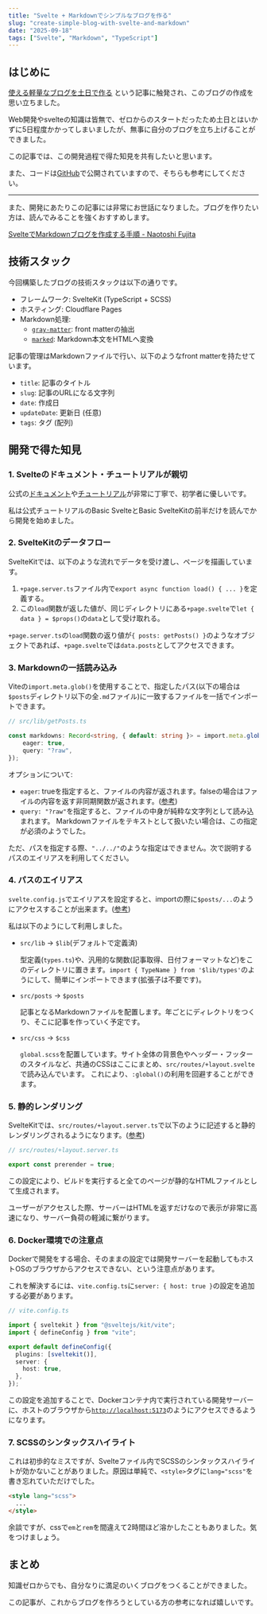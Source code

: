 ```yaml
---
title: "Svelte + Markdownでシンプルなブログを作る"
slug: "create-simple-blog-with-svelte-and-markdown"
date: "2025-09-18"
tags: ["Svelte", "Markdown", "TypeScript"]
---
```


## はじめに

[使える軽量なブログを土日で作る](https://zenn.dev/k5h/articles/de9b49abade828) という記事に触発され、このブログの作成を思い立ちました。

Web開発やsvelteの知識は皆無で、ゼロからのスタートだったため土日とはいかずに5日程度かかってしまいましたが、無事に自分のブログを立ち上げることができました。

この記事では、この開発過程で得た知見を共有したいと思います。

また、コードは[GitHub](https://github.com/5C6F2F/The-Bloooog)で公開されていますので、そちらも参考にしてください。

---

また、開発にあたりこの記事には非常にお世話になりました。ブログを作りたい方は、読んでみることを強くおすすめします。

[SvelteでMarkdownブログを作成する手順 - Naotoshi Fujita](https://naotoshifujita.com/blog/creating-sveltekit-markdown-blog/)

## 技術スタック

今回構築したブログの技術スタックは以下の通りです。

- フレームワーク: SvelteKit (TypeScript + SCSS)
- ホスティング: Cloudflare Pages
- Markdown処理:
  - [`gray-matter`](https://www.npmjs.com/package/gray-matter): front matterの抽出
  - [`marked`](https://www.npmjs.com/package/marked): Markdown本文をHTMLへ変換

記事の管理はMarkdownファイルで行い、以下のようなfront matterを持たせています。

- `title`: 記事のタイトル
- `slug`: 記事のURLになる文字列
- `date`: 作成日
- `updateDate`: 更新日 (任意)
- `tags`: タグ (配列)

## 開発で得た知見

### 1. Svelteのドキュメント・チュートリアルが親切

公式の[ドキュメント](https://svelte.jp/docs/svelte/overview)や[チュートリアル](https://svelte.jp/tutorial/svelte/welcome-to-svelte)が非常に丁寧で、初学者に優しいです。

私は公式チュートリアルのBasic SvelteとBasic SvelteKitの前半だけを読んでから開発を始めました。

### 2. SvelteKitのデータフロー

SvelteKitでは、以下のような流れでデータを受け渡し、ページを描画しています。

1. `+page.server.ts`ファイル内で`export async function load() { ... }`を定義する。
2. この`load`関数が返した値が、同じディレクトリにある`+page.svelte`で`let { data } = $props()`の`data`として受け取れる。

`+page.server.ts`の`load`関数の返り値が`{ posts: getPosts() }`のようなオブジェクトであれば、`+page.svelte`では`data.posts`としてアクセスできます。

### 3. Markdownの一括読み込み

Viteの`import.meta.glob()`を使用することで、指定したパス(以下の場合は`$posts`ディレクトリ以下の全`.md`ファイル)に一致するファイルを一括でインポートできます。

```typescript
// src/lib/getPosts.ts

const markdowns: Record<string, { default: string }> = import.meta.glob("$posts/**/*.md", {
    eager: true,
    query: "?raw",
});
```

オプションについて:

- `eager`: trueを指定すると、ファイルの内容が返されます。falseの場合はファイルの内容を返す非同期関数が返されます。([参考](https://ja.vite.dev/guide/features.html#glob-のインポート))
- `query: "?raw"`を指定すると、ファイルの中身が純粋な文字列として読み込まれます。 Markdownファイルをテキストとして扱いたい場合は、この指定が必須のようでした。

ただ、パスを指定する際、`"../../"`のような指定はできません。次で説明するパスのエイリアスを利用してください。

### 4. パスのエイリアス

`svelte.config.js`でエイリアスを設定すると、importの際に`$posts/...`のようにアクセスすることが出来ます。([参考](https://svelte.jp/docs/kit/configuration#alias))

私は以下のようにして利用しました。

- `src/lib` → `$lib`(デフォルトで定義済)

  型定義(`types.ts`)や、汎用的な関数(記事取得、日付フォーマットなど)をこのディレクトリに置きます。`import { TypeName } from '$lib/types'`のようにして、簡単にインポートできます(拡張子は不要です)。

- `src/posts` → `$posts`

  記事となるMarkdownファイルを配置します。年ごとにディレクトリをつくり、そこに記事を作っていく予定です。

- `src/css` → `$css`

  `global.scss`を配置しています。サイト全体の背景色やヘッダー・フッターのスタイルなど、共通のCSSはここにまとめ、`src/routes/+layout.svelte`で読み込んでいます。 これにより、`:global()`の利用を回避することができます。

### 5. 静的レンダリング

SvelteKitでは、`src/routes/+layout.server.ts`で以下のように記述すると静的レンダリングされるようになります。([参考](https://svelte.jp/docs/kit/page-options#prerender))

```typescript
// src/routes/+layout.server.ts

export const prerender = true;
```

この設定により、ビルドを実行すると全てのページが静的なHTMLファイルとして生成されます。

ユーザーがアクセスした際、サーバーはHTMLを返すだけなので表示が非常に高速になり、サーバー負荷の軽減に繋がります。

### 6. Docker環境での注意点

Dockerで開発をする場合、そのままの設定では開発サーバーを起動してもホストOSのブラウザからアクセスできない、という注意点があります。

これを解決するには、`vite.config.ts`に`server: { host: true }`の設定を追加する必要があります。

```typescript
// vite.config.ts

import { sveltekit } from "@sveltejs/kit/vite";
import { defineConfig } from "vite";

export default defineConfig({
  plugins: [sveltekit()],
  server: {
    host: true,
  },
});
```

この設定を追加することで、Dockerコンテナ内で実行されている開発サーバーに、ホストのブラウザから[`http://localhost:5173`](http://localhost:5173)のようにアクセスできるようになります。

### 7. SCSSのシンタックスハイライト

これは初歩的なミスですが、Svelteファイル内でSCSSのシンタックスハイライトが効かないことがありました。原因は単純で、`<style>`タグに`lang="scss"`を書き忘れていただけでした。

```html
<style lang="scss">
  ...
</style>
```

余談ですが、cssで`em`と`rem`を間違えて2時間ほど溶かしたこともありました。気をつけましょう。

## まとめ

知識ゼロからでも、自分なりに満足のいくブログをつくることができました。

この記事が、これからブログを作ろうとしている方の参考になれば嬉しいです。
